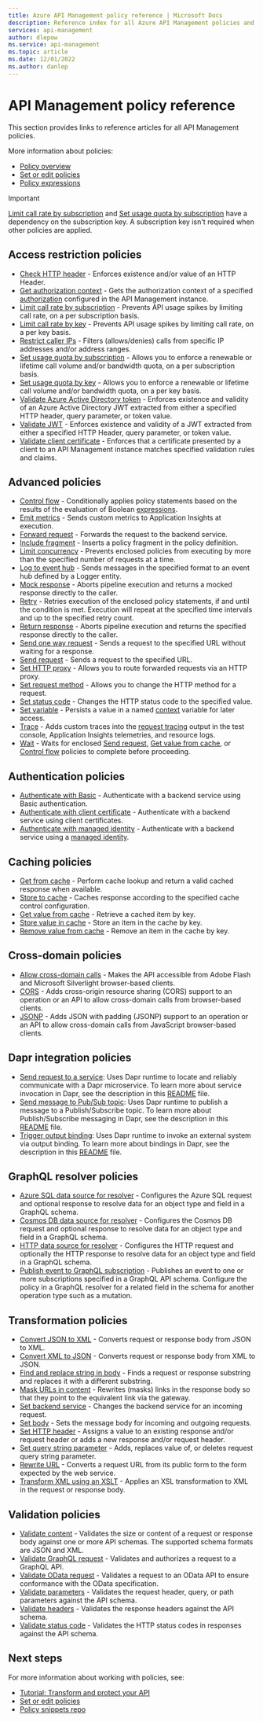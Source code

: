 ```yaml
---
title: Azure API Management policy reference | Microsoft Docs
description: Reference index for all Azure API Management policies and settings. Policies allow the API publisher to change API behavior through configuration.
services: api-management
author: dlepow
ms.service: api-management
ms.topic: article
ms.date: 12/01/2022
ms.author: danlep
---
```

# API Management policy reference
This section provides links to reference articles for all API Management policies.

More information about policies:

+ [Policy overview](api-management-howto-policies.md)
+ [Set or edit policies](set-edit-policies.md)
+ [Policy expressions](api-management-policy-expressions.md)

> [!IMPORTANT]
>  [Limit call rate by subscription](rate-limit-policy.md) and [Set usage quota by subscription](quota-policy.md) have a dependency on the subscription key. A subscription key isn't required when other policies are applied.

## Access restriction policies
-   [Check HTTP header](check-header-policy.md) - Enforces existence and/or value of an HTTP Header.
- [Get authorization context](get-authorization-context-policy.md) - Gets the authorization context of a specified [authorization](authorizations-overview.md) configured in the API Management instance.
-   [Limit call rate by subscription](rate-limit-policy.md) - Prevents API usage spikes by limiting call rate, on a per subscription basis.
-   [Limit call rate by key](rate-limit-by-key-policy.md) - Prevents API usage spikes by limiting call rate, on a per key basis.
-   [Restrict caller IPs](ip-filter-policy.md) - Filters (allows/denies) calls from specific IP addresses and/or address ranges.
-   [Set usage quota by subscription](quota-policy.md) - Allows you to enforce a renewable or lifetime call volume and/or bandwidth quota, on a per subscription basis.
-   [Set usage quota by key](quota-by-key-policy.md) - Allows you to enforce a renewable or lifetime call volume and/or bandwidth quota, on a per key basis.
-    [Validate Azure Active Directory token](validate-azure-ad-token-policy.md) - Enforces existence and validity of an Azure Active Directory JWT extracted from either a specified HTTP header, query parameter, or token value.
-   [Validate JWT](validate-jwt-policy.md) - Enforces existence and validity of a JWT extracted from either a specified HTTP Header, query parameter, or token value.
-   [Validate client certificate](validate-client-certificate-policy.md) - Enforces that a certificate presented by a client to an API Management instance matches specified validation rules and claims.

## Advanced policies
-   [Control flow](choose-policy.md) - Conditionally applies policy statements based on the results of the evaluation of Boolean [expressions](api-management-policy-expressions.md).
-   [Emit metrics](emit-metric-policy.md) - Sends custom metrics to Application Insights at execution.
-   [Forward request](forward-request-policy.md) - Forwards the request to the backend service.
-   [Include fragment](include-fragment-policy.md) - Inserts a policy fragment in the policy definition.
-   [Limit concurrency](limit-concurrency-policy.md) - Prevents enclosed policies from executing by more than the specified number of requests at a time.
-   [Log to event hub](log-to-eventhub-policy.md) - Sends messages in the specified format to an event hub defined by a Logger entity.
-   [Mock response](mock-response-policy.md) - Aborts pipeline execution and returns a mocked response directly to the caller.
-   [Retry](retry-policy.md) - Retries execution of the enclosed policy statements, if and until the condition is met. Execution will repeat at the specified time intervals and up to the specified retry count.
-   [Return response](return-response-policy.md) - Aborts pipeline execution and returns the specified response directly to the caller.
-   [Send one way request](send-one-way-request-policy.md) - Sends a request to the specified URL without waiting for a response.
-   [Send request](send-request-policy.md) - Sends a request to the specified URL.
-   [Set HTTP proxy](proxy-policy.md) - Allows you to route forwarded requests via an HTTP proxy.
-   [Set request method](set-method-policy.md) - Allows you to change the HTTP method for a request.
-   [Set status code](set-status-policy.md) - Changes the HTTP status code to the specified value.
-   [Set variable](set-variable-policy.md) - Persists a value in a named [context](api-management-policy-expressions.md#ContextVariables) variable for later access.
-   [Trace](trace-policy.md) - Adds custom traces into the [request tracing](./api-management-howto-api-inspector.md) output in the test console, Application Insights telemetries, and resource logs.
-   [Wait](wait-policy.md) - Waits for enclosed [Send request](send-request-policy.md), [Get value from cache](cache-lookup-value-policy.md), or [Control flow](choose-policy.md) policies to complete before proceeding.

## Authentication policies
-   [Authenticate with Basic](authentication-basic-policy.md) - Authenticate with a backend service using Basic authentication.
-   [Authenticate with client certificate](authentication-certificate-policy.md) - Authenticate with a backend service using client certificates.
-   [Authenticate with managed identity](authentication-managed-identity-policy.md) - Authenticate with a backend service using a [managed identity](../active-directory/managed-identities-azure-resources/overview.md).

## Caching policies
-   [Get from cache](cache-lookup-policy.md) - Perform cache lookup and return a valid cached response when available.
-   [Store to cache](cache-store-policy.md) - Caches response according to the specified cache control configuration.
-   [Get value from cache](cache-lookup-value-policy.md) - Retrieve a cached item by key.
-   [Store value in cache](cache-store-value-policy.md) - Store an item in the cache by key.
-   [Remove value from cache](cache-remove-value-policy.md) - Remove an item in the cache by key.

## Cross-domain policies
- [Allow cross-domain calls](cross-domain-policy.md) - Makes the API accessible from Adobe Flash and Microsoft Silverlight browser-based clients.
- [CORS](cors-policy.md) - Adds cross-origin resource sharing (CORS) support to an operation or an API to allow cross-domain calls from browser-based clients.
- [JSONP](jsonp-policy.md) - Adds JSON with padding (JSONP) support to an operation or an API to allow cross-domain calls from JavaScript browser-based clients.

## Dapr integration policies
-  [Send request to a service](set-backend-service-dapr-policy.md): Uses Dapr runtime to locate and reliably communicate with a Dapr microservice. To learn more about service invocation in Dapr, see the description in this [README](https://github.com/dapr/docs/blob/master/README.md#service-invocation) file.
-  [Send message to Pub/Sub topic](publish-to-dapr-policy.md): Uses Dapr runtime to publish a message to a Publish/Subscribe topic. To learn more about Publish/Subscribe messaging in Dapr, see the description in this [README](https://github.com/dapr/docs/blob/master/README.md) file.
-  [Trigger output binding](invoke-dapr-binding-policy.md): Uses Dapr runtime to invoke an external system via output binding. To learn more about bindings in Dapr, see the description in this [README](https://github.com/dapr/docs/blob/master/README.md) file.

## GraphQL resolver policies
- [Azure SQL data source for resolver](sql-data-source-policy.md) - Configures the Azure SQL request and optional response to resolve data for an object type and field in a GraphQL schema.
- [Cosmos DB data source for resolver](cosmosdb-data-source-policy.md) - Configures the Cosmos DB request and optional response to resolve data for an object type and field in a GraphQL schema.
- [HTTP data source for resolver](http-data-source-policy.md) - Configures the HTTP request and optionally the HTTP response to resolve data for an object type and field in a GraphQL schema.
- [Publish event to GraphQL subscription](publish-event-policy.md) - Publishes an event to one or more subscriptions specified in a GraphQL API schema. Configure the policy in a GraphQL resolver for a related field in the schema for another operation type such as a mutation. 

## Transformation policies
-   [Convert JSON to XML](json-to-xml-policy.md) - Converts request or response body from JSON to XML.
-   [Convert XML to JSON](xml-to-json-policy.md) - Converts request or response body from XML to JSON.
-   [Find and replace string in body](find-and-replace-policy.md) - Finds a request or response substring and replaces it with a different substring.
-   [Mask URLs in content](redirect-content-urls-policy.md) - Rewrites (masks) links in the response body so that they point to the equivalent link via the gateway.
-   [Set backend service](set-backend-service-policy.md) - Changes the backend service for an incoming request.
-   [Set body](set-body-policy.md) - Sets the message body for incoming and outgoing requests.
-   [Set HTTP header](set-header-policy.md) - Assigns a value to an existing response and/or request header or adds a new response and/or request header.
-   [Set query string parameter](set-query-parameter-policy.md) - Adds, replaces value of, or deletes request query string parameter.
-   [Rewrite URL](rewrite-uri-policy.md) - Converts a request URL from its public form to the form expected by the web service.
-   [Transform XML using an XSLT](xsl-transform-policy.md) - Applies an XSL transformation to XML in the request or response body.

## Validation policies

- [Validate content](validate-content-policy.md) - Validates the size or content of a request or response body against one or more API schemas. The supported schema formats are JSON and XML.
- [Validate GraphQL request](validate-graphql-request-policy.md) - Validates and authorizes a request to a GraphQL API. 
- [Validate OData request](validate-odata-request-policy.md) - Validates a request to an OData API to ensure conformance with the OData specification.
- [Validate parameters](validate-parameters-policy.md) - Validates the request header, query, or path parameters against the API schema.
- [Validate headers](validate-headers-policy.md) - Validates the response headers against the API schema.
- [Validate status code](validate-status-code-policy.md) - Validates the HTTP status codes in responses against the API schema.
## Next steps

For more information about working with policies, see:

+ [Tutorial: Transform and protect your API](transform-api.md)
+ [Set or edit policies](set-edit-policies.md)
+ [Policy snippets repo](https://github.com/Azure/api-management-policy-snippets)	
